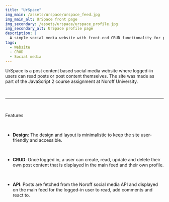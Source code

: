 ```yaml
---
title: "UrSpace"
img_main: /assets/urspace/urspace_feed.jpg
img_main_alt: UrSpace front page
img_secondary: /assets/urspace/urspace_profile.jpg
img_secondary_alt: UrSpace profile page
description: |
  A simple social media website with front-end CRUD functionality for post content and user profiles using the Noroff API
tags:
  - Website
  - CRUD
  - Social media
---
```


<p class="text-2xl">
  UrSpace is a post content based social media website where logged-in users can read posts or post content themselves. The site was made as part of the JavaScript 2 course assignment at Noroff University.
</p>

&nbsp;

---

&nbsp;

<p class="text-lg font-bold">
  Features
</p>

&nbsp;

- **Design**: The design and layout is minimalistic to keep the site user-friendly and accessible.

&nbsp;

- **CRUD**: Once logged in, a user can create, read, update and delete their own post content that is displayed in the main feed and their own profile.

&nbsp;

- **API**: Posts are fetched from the Noroff social media API and displayed on the main feed for the logged-in user to read, add comments and react to.

